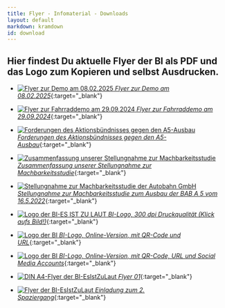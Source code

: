 ```yaml
---
title: Flyer - Infomaterial - Downloads
layout: default
markdown: kramdown
id: download
---
```


## Hier findest Du aktuelle Flyer der BI als PDF und das Logo zum Kopieren und selbst Ausdrucken.

- [![Flyer zur Demo am 08.02.2025](/assets/img/BI_Flyer_01_2025_screen.png) _Flyer zur Demo am 08.02.2025_](/assets/img/BI_Flyer_01_2025_screen.pdf){:target="\_blank"}

- [![Flyer zur Fahrraddemo am 29.09.2024](/assets/img/fyler-fahrrad-demo.jpeg) _Flyer zur Fahrraddemo am 29.09.2024_](/assets/img/fyler-fahrrad-demo.jpeg){:target="\_blank"}

- [![Forderungen des Aktionsbündnisses gegen den A5-Ausbau](/assets/img/2024_Forderungen-Bündnis-screen.png) _Forderungen des Aktionsbündnisses gegen den A5-Ausbau_](/assets/files/2024_Forderungen-Bündnis.pdf){:target="\_blank"}

- [![Zusammenfassung unserer Stellungnahme zur Machbarkeitsstudie](/assets/img/2024_Zusammenfassung-Machbarkeitsstudie.png) _Zusammenfassung unserer Stellungnahme zur Machbarkeitsstudie_](/assets/files/2024_Zusammenfassung-Machbarkeitsstudie.pdf){:target="\_blank"}

- [![Stellungnahme zur Machbarkeitsstudie der Autobahn GmbH](/assets/img/Stellungnahme-BI-BUND-AUA.png) _Stellungnahme zur Machbarkeitsstudie zum Ausbau der BAB A 5 vom 16.5.2022_](/assets/files/2024_BI-BUND-Machbarkeitsstudie.pdf){:target="\_blank"}

- [![Logo der BI-ES IST ZU LAUT](/assets/img/Logo_BI_00.gif) _BI-Logo, 300 dpi Druckqualität (Klick aufs Bild!)_](/assets/img/Logo_BI_300dpi.jpg){:target="\_blank"}

- [![Logo der BI](/assets/img/BI-Logo.jpeg) _BI-Logo, Online-Version, mit QR-Code und URL_](/assets/img/BI-Logo.jpeg){:target="\_blank"}

- [![Logo der BI](/assets/img/BI-Logo-mit-social-media-logos.jpeg) _BI-Logo, Online-Version, mit QR-Code, URL und Social Media Accounts_](/assets/img/BI-Logo-mit-social-media-logos.jpeg){:target="\_blank"}

- [![DIN A4-Flyer der BI-EsIstZuLaut](/assets/img/Flyer_4fach_Seite1.png) _Flyer 01_](/assets/img/Flyer_4fach_farbig.pdf){:target="\_blank"}

- [![Flyer der BI-EsIstZuLaut](/assets/img/Flyer_4fach_Spaziergang_26_03.png) _Einladung zum 2. Spaziergang_](/assets/img/Flyer_4fach_4c_Spaziergang_26_03_23.pdf){:target="\_blank"}
